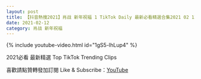 ```yaml
---
layout: post
title: 【抖音熱搜2021】肖战 新年祝福 1 TikTok Daily 最新必看精選合集2021 02 12
date: 2021-02-12
category: 肖战 新年祝福
---
```


{% include youtube-video.html id="1gS5-lhLup4" %}

2021必看 最新精選 Top TikTok Trending Clips

喜歡請點贊轉發加訂閱 Like & Subscribe：[YouTube](https://www.youtube.com/channel/UCAoR7VcanIPd04uEq_GIylA/videos)

